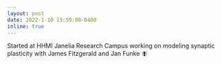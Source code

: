 ```yaml
---
layout: post
date: 2022-1-10 15:59:00-0400
inline: true  
---
```

Started at HHMI Janelia Research Campus working on modeling synaptic plasticity with James Fitzgerald and Jan Funke 🪰


